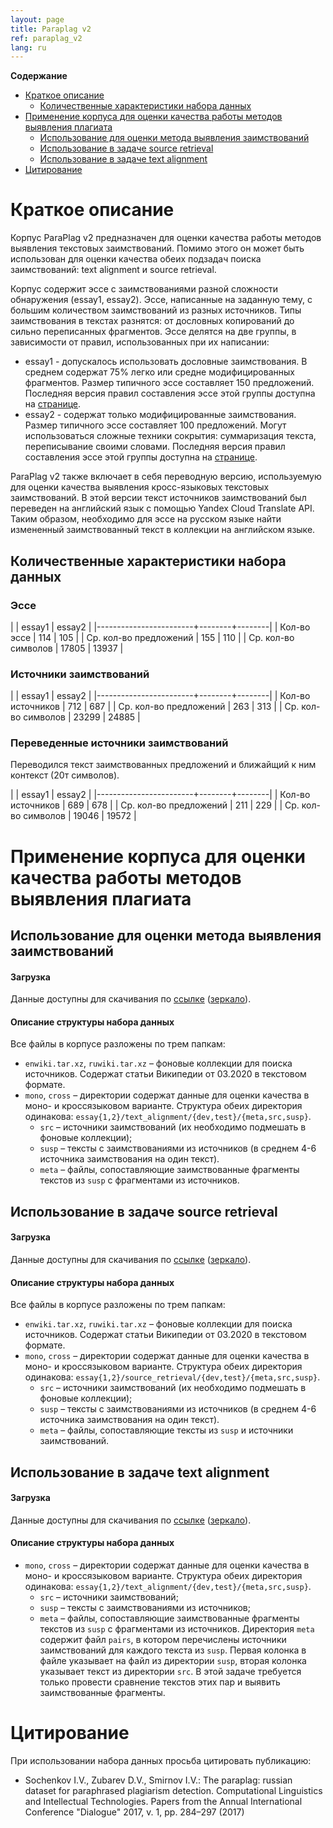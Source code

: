 ```yaml
---
layout: page
title: Paraplag v2
ref: paraplag_v2
lang: ru
---
```


<!-- markdown-toc start - Don't edit this section. Run M-x markdown-toc-refresh-toc -->
**Содержание**

- [Краткое описание](#краткое-описание)
    - [Количественные характеристики набора данных](#количественные-характеристики-набора-данных)
- [Применение корпуса для оценки качества работы методов выявления плагиата](#применение-корпуса-для-оценки-качества-работы-методов-выявления-плагиата)
    - [Использование для оценки метода выявления заимствований](#использование-для-оценки-метода-выявления-заимствований)
    - [Использование в задаче source retrieval](#использование-в-задаче-source-retrieval)
    - [Использование в задаче text alignment](#использование-в-задаче-text-alignment)
- [Цитирование](#цитирование)

<!-- markdown-toc end -->


# Краткое описание
Корпус ParaPlag v2 предназначен для оценки качества работы методов выявления текстовых заимствований.
Помимо этого он может быть использован для оценки качества обеих подзадач поиска заимствований: text alignment и source retrieval.

Корпус содержит эссе с заимствованиями разной сложности обнаружения (essay1, essay2). 
Эссе, написанные на заданную тему, с большим количеством заимствований из разных источников.
Типы заимствования в текстах разнятся: от дословных копирований до сильно переписанных фрагментов.
Эссе делятся на две группы, в зависимости от правил, использованных при их написании:
* essay1 - допускалось использовать дословные заимствования.
  В среднем содержат 75% легко или средне модифицированных фрагментов.
  Размер типичного эссе составляет 150 предложений.
  Последняя версия правил составления эссе этой группы доступна на [странице](essays1_instructions.html).
* essay2 - содержат только модифицированные заимствования.
  Размер типичного эссе составляет 100 предложений. 
  Могут использоваться сложные техники сокрытия: суммаризация текста, переписывание своими словами.
  Последняя версия правил составления эссе этой группы доступна на [странице](essays2_instructions.html).

ParaPlag v2 также включает в себя переводную версию, используемую для оценки качества выявления кросс-языковых текстовых заимствований.
В этой версии текст источников заимствований был переведен на английский язык с помощью Yandex Cloud Translate API.
Таким образом, необходимо для эссе на русском языке найти измененный заимствованный текст в коллекции на английском языке.
     
## Количественные характеристики набора данных

### Эссе  ###

|                        | essay1 | essay2 |
|------------------------+--------+--------|
| Кол-во эссе            |    114 |    105 |
| Ср. кол-во предложений |    155 |    110 |
| Ср. кол-во символов    |  17805 |  13937 |

### Источники заимствований ###

|                        | essay1 | essay2 |
|------------------------+--------+--------|
| Кол-во источников      |    712 |    687 |
| Ср. кол-во предложений |    263 |    313 |
| Ср. кол-во символов    |  23299 |  24885 |

### Переведенные источники заимствований ###

Переводился текст заимствованных предложений и ближайщий к ним контекст (20т символов). 

|                        | essay1 | essay2 |
|------------------------+--------+--------|
| Кол-во источников      |    689 |    678 |
| Ср. кол-во предложений |    211 |    229 |
| Ср. кол-во символов    |  19046 |  19572 |

# Применение корпуса для оценки качества работы методов выявления плагиата
## Использование для оценки метода выявления заимствований

#### Загрузка
Данные доступны для скачивания по [ссылке](https://mega.nz/folder/Pxp2yBwb#ixkIZA8IbZnv-9hGJewRhw) ([зеркало](http://nlp.isa.ru/plag_corpora/paraplag_v2/)).

#### Описание структуры набора данных
Все файлы в корпусе разложены по трем папкам:

+ `enwiki.tar.xz`, `ruwiki.tar.xz` – фоновые коллекции для поиска источников.
   Содержат статьи Википедии от 03.2020 в текстовом формате. 
+ `mono`, `cross` – директории содержат данные для оценки качества в моно- и кроссязыковом варианте.
   Структура обеих директория одинакова: `essay{1,2}/text_alignment/{dev,test}/{meta,src,susp}`.
   * `src` – источники заимствований (их необходимо подмешать в фоновые коллекции);
   * `susp` – тексты с заимствованиями из источников (в среднем 4-6 источника заимствования на один текст).
   * `meta` – файлы, сопоставляющие заимствованные фрагменты текстов из `susp` с фрагментами из источников.

## Использование в задаче source retrieval

#### Загрузка
Данные доступны для скачивания по [ссылке](https://mega.nz/folder/Pxp2yBwb#ixkIZA8IbZnv-9hGJewRhw) ([зеркало](http://nlp.isa.ru/plag_corpora/paraplag_v2/)).

#### Описание структуры набора данных
Все файлы в корпусе разложены по трем папкам:

+ `enwiki.tar.xz`, `ruwiki.tar.xz` – фоновые коллекции для поиска источников.
   Содержат статьи Википедии от 03.2020 в текстовом формате. 
+ `mono`, `cross` – директории содержат данные для оценки качества в моно- и кроссязыковом варианте.
   Структура обеих директория одинакова: `essay{1,2}/source_retrieval/{dev,test}/{meta,src,susp}`.
   * `src` – источники заимствований (их необходимо подмешать в фоновые коллекции);
   * `susp` – тексты с заимствованиями из источников (в среднем 4-6 источника заимствования на один текст).
   * `meta` – файлы, сопоставляющие тексты из `susp` и источники заимствований.


## Использование в задаче text alignment

#### Загрузка
Данные доступны для скачивания по [ссылке](https://mega.nz/folder/Pxp2yBwb#ixkIZA8IbZnv-9hGJewRhw) ([зеркало](http://nlp.isa.ru/plag_corpora/paraplag_v2/)).

#### Описание структуры набора данных

+ `mono`, `cross` – директории содержат данные для оценки качества в моно- и кроссязыковом варианте.
   Структура обеих директория одинакова: `essay{1,2}/text_alignment/{dev,test}/{meta,src,susp}`.
   * `src` – источники заимствований;
   * `susp` – тексты с заимствованиями из источников;
   * `meta` – файлы, сопоставляющие заимствованные фрагменты текстов из `susp` с фрагментами из источников.
      Директория `meta` содержит файл `pairs`, в котором перечислены источники заимствований для каждого текста из `susp`.
      Первая колонка в файле указывает на файл из директории `susp`, вторая колонка указывает текст из директории `src`.
      В этой задаче требуется только провести сравнение текстов этих пар и выявить заимствованные фрагменты.



# Цитирование

При использовании набора данных просьба цитировать публикацию:
- Sochenkov I.V., Zubarev D.V., Smirnov I.V.: The paraplag: russian dataset for paraphrased plagiarism detection. Computational Linguistics and Intellectual Technologies. Papers from the Annual International Conference "Dialogue" 2017, v. 1, pp. 284–297 (2017)
